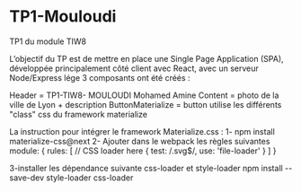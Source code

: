 # TP1-Mouloudi

TP1 du module TIW8

L’objectif du TP est de mettre en place une Single Page Application (SPA),
développée principalement côté client avec React, avec un serveur Node/Express 
lége
3 composants ont été créés : 

Header = TP1-TIW8- MOULOUDI Mohamed Amine
Content = photo de la ville de Lyon + description 
ButtonMaterialize = button utilise les différents "class" css du framework materialize

La  instruction pour intégrer  le framework Materialize.css :
1- npm install materialize-css@next
2- Ajouter  dans le webpack les règles suivantes
module: {
   rules: [
    // CSS loader here
    {
       test: /\.svg$/,
       use: 'file-loader'
     }
   ]
}

3-installer les dépendance suivante  css-loader et style-loader
 npm install --save-dev style-loader css-loader


